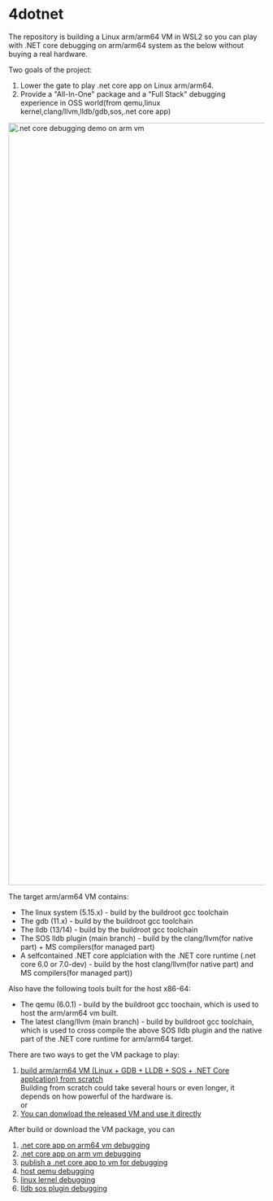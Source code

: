 # 4dotnet
The repository is building a Linux arm/arm64 VM in WSL2 so you can play with .NET core debugging on arm/arm64 system as the below without buying a real hardware. 

Two goals of the project:  
1. Lower the gate to play .net core app on Linux arm/arm64.
2. Provide a "All-In-One" package and a "Full Stack" debugging experience in OSS world(from qemu,linux kernel,clang/llvm,lldb/gdb,sos,.net core app)

<img src="documents/armdemo.gif" alt=".net core debugging demo on arm vm" width="1500"/>

The target arm/arm64 VM contains:

- The linux system (5.15.x) - build by the buildroot gcc toolchain
- The gdb (11.x) - build by the buildroot gcc toolchain
- The lldb (13/14) - build by the buildroot gcc toolchain
- The SOS lldb plugin (main branch) - build by the clang/llvm(for native part) + MS compilers(for managed part)
- A selfcontained .NET core applciation with the .NET core runtime (.net core 6.0 or 7.0-dev) - build by the host clang/llvm(for native part) and MS compilers(for managed part))

Also have the following tools built for the host x86-64:

* The qemu (6.0.1) - build by the buildroot gcc toochain, which is used to host the arm/arm64 vm built.  
* The latest clang/llvm (main branch) - build by buildroot gcc toolchain, which is used to cross compile the above SOS lldb plugin and the native part of the .NET core runtime for arm/arm64 target.  
  
There are two ways to get the VM package to play:

1. [build arm/arm64 VM (Linux + GDB + LLDB + SOS + .NET Core applcation) from scratch](documents/build.md)  
  Building from scratch could take several hours or even longer, it depends on how powerful of the hardware is.  
  or  
2. [You can donwload the released VM and use it directly](documents/download.md)

After build or download the VM package, you can  

1. [.net core app on arm64 vm debugging](documents/debug-arm64-netcoreapp.md)
2. [.net core app on arm vm debugging](documents/debug-arm-netcoreapp.md)
3. [publish a .net core app to vm for debugging](documents/publish.md)
4. [host qemu debugging](documents/debug-qemu.md)
5. [linux lernel debugging](documents/debug-linux-kernel.md)
6. [lldb sos plugin debugging](documents/debug-lldb-sos.md)